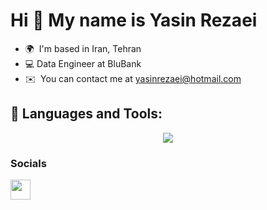 Hi 👋 My name is Yasin Rezaei
==============================
* 🌍  I'm based in Iran, Tehran
* 💻  Data Engineer at BluBank
* ✉️  You can contact me at [yasinrezaei@hotmail.com](mailto:yasinrezaei@hotmail.com)

## 🚀 Languages and Tools:
<p align="center"> 
      <a href="https://www.python.org" target="_blank"> <img src="https://img.icons8.com/color/48/000000/python.png"/> </a> 


    

### Socials
<a href="https://www.linkedin.com/in/yasinrezaei" target="_blank" rel="noreferrer"><img src="https://raw.githubusercontent.com/danielcranney/readme-generator/main/public/icons/socials/linkedin.svg" width="32" height="32" /></a> 
